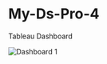 # My-Ds-Pro-4
Tableau Dashboard

![Dashboard 1](https://user-images.githubusercontent.com/117569824/210247530-7f6baff2-60ee-47c1-b006-f542943628d9.png)

